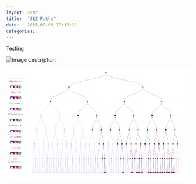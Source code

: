 ```yaml
---
layout: post
title:  "512 Paths"
date:   2015-09-09 17:10:11
categories:
---
```


Testing

![Image description](/images/512-paths/p240.png)

![Image description](assets/images/512-paths/p240.png)
